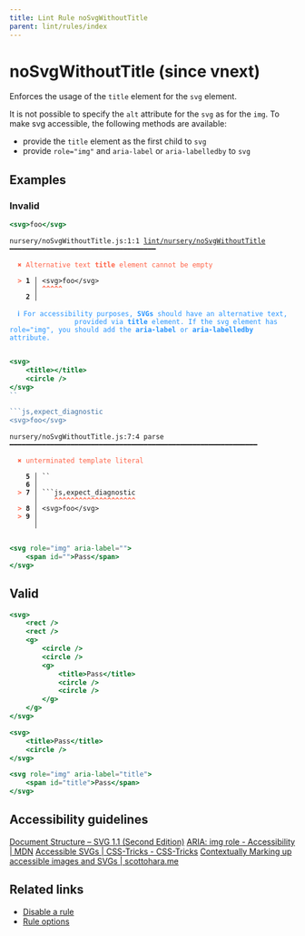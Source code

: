 ```yaml
---
title: Lint Rule noSvgWithoutTitle
parent: lint/rules/index
---
```


# noSvgWithoutTitle (since vnext)

Enforces the usage of the `title` element for the `svg` element.

It is not possible to specify the `alt` attribute for the `svg` as for the `img`.
To make svg accessible, the following methods are available:

- provide the `title` element as the first child to `svg`
- provide `role="img"` and `aria-label` or `aria-labelledby` to `svg`

## Examples

### Invalid

```jsx
<svg>foo</svg>
```

<pre class="language-text"><code class="language-text">nursery/noSvgWithoutTitle.js:1:1 <a href="https://docs.rome.tools/lint/rules/noSvgWithoutTitle">lint/nursery/noSvgWithoutTitle</a> ━━━━━━━━━━━━━━━━━━━━━━━━━━━━━━━━━━━━

<strong><span style="color: Tomato;">  </span></strong><strong><span style="color: Tomato;">✖</span></strong> <span style="color: Tomato;">Alternative text </span><span style="color: Tomato;"><strong>title</strong></span><span style="color: Tomato;"> element cannot be empty</span>
  
<strong><span style="color: Tomato;">  </span></strong><strong><span style="color: Tomato;">&gt;</span></strong> <strong>1 │ </strong>&lt;svg&gt;foo&lt;/svg&gt;
   <strong>   │ </strong><strong><span style="color: Tomato;">^</span></strong><strong><span style="color: Tomato;">^</span></strong><strong><span style="color: Tomato;">^</span></strong><strong><span style="color: Tomato;">^</span></strong><strong><span style="color: Tomato;">^</span></strong>
    <strong>2 │ </strong>
  
<strong><span style="color: rgb(38, 148, 255);">  </span></strong><strong><span style="color: rgb(38, 148, 255);">ℹ</span></strong> <span style="color: rgb(38, 148, 255);">For accessibility purposes, </span><span style="color: rgb(38, 148, 255);"><strong>SVGs</strong></span><span style="color: rgb(38, 148, 255);"> should have an alternative text,
</span><span style="color: rgb(38, 148, 255);">  </span><span style="color: rgb(38, 148, 255);">  </span><span style="color: rgb(38, 148, 255);">            provided via </span><span style="color: rgb(38, 148, 255);"><strong>title</strong></span><span style="color: rgb(38, 148, 255);"> element. If the svg element has role=&quot;img&quot;, you should add the </span><span style="color: rgb(38, 148, 255);"><strong>aria-label</strong></span><span style="color: rgb(38, 148, 255);"> or </span><span style="color: rgb(38, 148, 255);"><strong>aria-labelledby</strong></span><span style="color: rgb(38, 148, 255);"> attribute.</span>
  
</code></pre>

```jsx
<svg>
    <title></title>
    <circle />
</svg>
``

```js,expect_diagnostic
<svg>foo</svg>
```

<pre class="language-text"><code class="language-text">nursery/noSvgWithoutTitle.js:7:4 parse ━━━━━━━━━━━━━━━━━━━━━━━━━━━━━━━━━━━━━━━━━━━━━━━━━━━━━━━━━━━━━

<strong><span style="color: Tomato;">  </span></strong><strong><span style="color: Tomato;">✖</span></strong> <span style="color: Tomato;">unterminated template literal</span>
  
    <strong>5 │ </strong>``
    <strong>6 │ </strong>
<strong><span style="color: Tomato;">  </span></strong><strong><span style="color: Tomato;">&gt;</span></strong> <strong>7 │ </strong>```js,expect_diagnostic
   <strong>   │ </strong>   <strong><span style="color: Tomato;">^</span></strong><strong><span style="color: Tomato;">^</span></strong><strong><span style="color: Tomato;">^</span></strong><strong><span style="color: Tomato;">^</span></strong><strong><span style="color: Tomato;">^</span></strong><strong><span style="color: Tomato;">^</span></strong><strong><span style="color: Tomato;">^</span></strong><strong><span style="color: Tomato;">^</span></strong><strong><span style="color: Tomato;">^</span></strong><strong><span style="color: Tomato;">^</span></strong><strong><span style="color: Tomato;">^</span></strong><strong><span style="color: Tomato;">^</span></strong><strong><span style="color: Tomato;">^</span></strong><strong><span style="color: Tomato;">^</span></strong><strong><span style="color: Tomato;">^</span></strong><strong><span style="color: Tomato;">^</span></strong><strong><span style="color: Tomato;">^</span></strong><strong><span style="color: Tomato;">^</span></strong><strong><span style="color: Tomato;">^</span></strong><strong><span style="color: Tomato;">^</span></strong>
<strong><span style="color: Tomato;">  </span></strong><strong><span style="color: Tomato;">&gt;</span></strong> <strong>8 │ </strong>&lt;svg&gt;foo&lt;/svg&gt;
<strong><span style="color: Tomato;">  </span></strong><strong><span style="color: Tomato;">&gt;</span></strong> <strong>9 │ </strong>
   <strong>   │ </strong>
  
</code></pre>

```jsx
<svg role="img" aria-label="">
    <span id="">Pass</span>
</svg>
```

## Valid

```jsx
<svg>
    <rect />
    <rect />
    <g>
        <circle />
        <circle />
        <g>
            <title>Pass</title>
            <circle />
            <circle />
        </g>
    </g>
</svg>
```

```jsx
<svg>
    <title>Pass</title>
    <circle />
</svg>
```

```jsx
<svg role="img" aria-label="title">
    <span id="title">Pass</span>
</svg>
```

## Accessibility guidelines

[Document Structure – SVG 1.1 (Second Edition)](https://www.w3.org/TR/SVG11/struct.html#DescriptionAndTitleElements)
[ARIA: img role - Accessibility | MDN](https://developer.mozilla.org/en-US/docs/Web/Accessibility/ARIA/Roles/img_role)
[Accessible SVGs | CSS-Tricks - CSS-Tricks](https://css-tricks.com/accessible-svgs/)
[Contextually Marking up accessible images and SVGs | scottohara.me](https://www.scottohara.me/blog/2019/05/22/contextual-images-svgs-and-a11y.html)

## Related links

- [Disable a rule](/linter/#disable-a-lint-rule)
- [Rule options](/linter/#rule-options)
